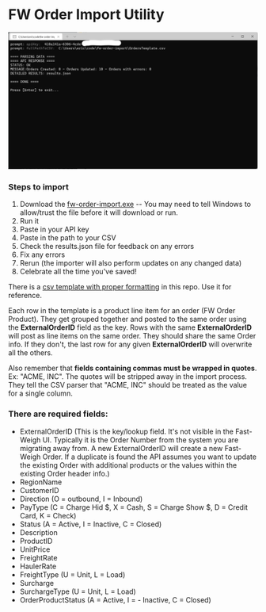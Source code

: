 # FW Order Import Utility

![Utility Screenshot](exe.png)

### Steps to import
1) Download the [fw-order-import.exe](https://github.com/TAC-Insight/fw-order-import/raw/main/dist/fw-order-import.exe)
-- You may need to tell Windows to allow/trust the file before it will download or run.
2) Run it
3) Paste in your API key
4) Paste in the path to your CSV
5) Check the results.json file for feedback on any errors
6) Fix any errors
7) Rerun (the importer will also perform updates on any changed data)
8) Celebrate all the time you've saved!

There is a [csv template with proper formatting](https://raw.githubusercontent.com/TAC-Insight/fw-order-import/main/OrdersTemplate.csv) in this repo. Use it for reference. 

Each row in the template is a product line item for an order (FW Order Product). They get grouped together and posted to the same order using the **ExternalOrderID** field as the key. Rows with the same **ExternalOrderID** will post as line items on the same order. They should share the same Order info. If they don't, the last row for any given **ExternalOrderID** will overwrite all the others.

Also remember that **fields containing commas must be wrapped in quotes**. Ex: "ACME, INC". The quotes will be stripped away in the import process. They tell the CSV parser that "ACME, INC" should be treated as the value for a single column.

### There are required fields:
- ExternalOrderID (This is the key/lookup field. It's not visible in the Fast-Weigh UI. Typically it is the Order Number from the system you are migrating away from. A new ExternalOrderID will create a new Fast-Weigh Order. If a duplicate is found the API assumes you want to update the existing Order with additional products or the values within the existing Order header info.)
- RegionName
- CustomerID
- Direction (O = outbound, I = Inbound)
- PayType (C = Charge Hid $, X = Cash, S = Charge Show $, D = Credit Card, K = Check)
- Status (A = Active, I = Inactive, C = Closed)
- Description
- ProductID
- UnitPrice
- FreightRate
- HaulerRate
- FreightType (U = Unit, L = Load)
- Surcharge
- SurchargeType (U = Unit, L = Load)
- OrderProductStatus (A = Active, I = - Inactive, C = Closed)

